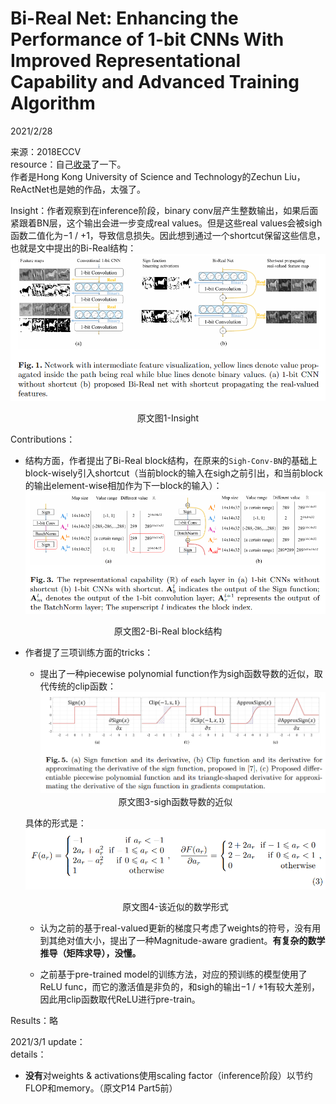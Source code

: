 # Bi-Real Net: Enhancing the Performance of 1-bit CNNs With Improved Representational Capability and Advanced Training Algorithm  

2021/2/28  

来源：2018ECCV  
resource：自己[收录](https://github.com/YouCaiJun98/YouCaiJun98.github.io/blob/master/articles/BNN/Bi-Real_Net_Enhancing_the_Performance_of_1-bit_CNN.pdf)了一下。  
作者是Hong Kong University of Science and Technology的Zechun Liu，ReActNet也是她的作品，太强了。  

Insight：作者观察到在inference阶段，binary conv层产生整数输出，如果后面紧跟着BN层，这个输出会进一步变成real values。但是这些real values会被sigh函数二值化为−1 / +1，导致信息损失。因此想到通过一个shortcut保留这些信息，也就是文中提出的Bi-Real结构：  
![](https://raw.githubusercontent.com/YouCaiJun98/MyPicBed/main/imgs/202102280001.png)  
<center>原文图1-Insight</center>  

Contributions：
* 结构方面，作者提出了Bi-Real block结构，在原来的`Sigh-Conv-BN`的基础上block-wisely引入shortcut（当前block的输入在sigh之前引出，和当前block的输出element-wise相加作为下一block的输入）：  
![](https://raw.githubusercontent.com/YouCaiJun98/MyPicBed/main/imgs/202102280002.png)  
<center>原文图2-Bi-Real block结构</center>  

* 作者提了三项训练方面的tricks：  
    * 提出了一种piecewise polynomial function作为sigh函数导数的近似，取代传统的clip函数：  
    ![](https://raw.githubusercontent.com/YouCaiJun98/MyPicBed/main/imgs/202102280003.png)  
    <center>原文图3-sigh函数导数的近似</center>  

    具体的形式是：  
    ![](https://raw.githubusercontent.com/YouCaiJun98/MyPicBed/main/imgs/202102280004.png)  
    <center>原文图4-该近似的数学形式</center>  

    * 认为之前的基于real-valued更新的梯度只考虑了weights的符号，没有用到其绝对值大小，提出了一种Magnitude-aware gradient。**有复杂的数学推导（矩阵求导），没懂。**  

    * 之前基于pre-trained model的训练方法，对应的预训练的模型使用了ReLU func，而它的激活值是非负的，和sigh的输出−1 / +1有较大差别，因此用clip函数取代ReLU进行pre-train。  

Results：略  

2021/3/1 update：  
details：  
* **没有**对weights & activations使用scaling factor（inference阶段）以节约FLOP和memory。（原文P14 Part5前）  


